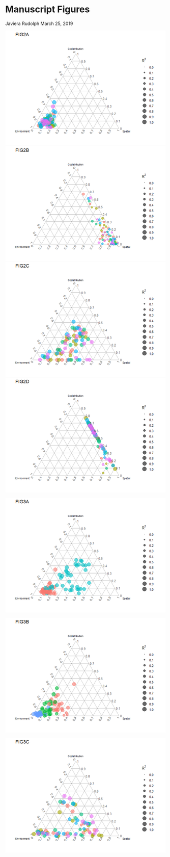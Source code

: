Manuscript Figures
================
Javiera Rudolph
March 25, 2019

![](20190325_Manuscript_figures_files/figure-markdown_github/unnamed-chunk-2-1.png)![](20190325_Manuscript_figures_files/figure-markdown_github/unnamed-chunk-2-2.png)![](20190325_Manuscript_figures_files/figure-markdown_github/unnamed-chunk-2-3.png)![](20190325_Manuscript_figures_files/figure-markdown_github/unnamed-chunk-2-4.png)

![](20190325_Manuscript_figures_files/figure-markdown_github/unnamed-chunk-3-1.png)

![](20190325_Manuscript_figures_files/figure-markdown_github/unnamed-chunk-4-1.png)

![](20190325_Manuscript_figures_files/figure-markdown_github/unnamed-chunk-5-1.png)
